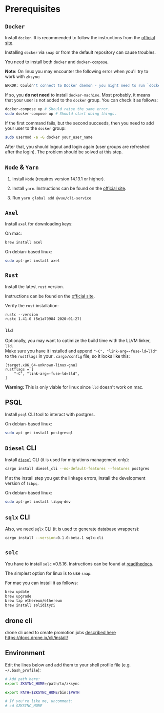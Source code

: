 # Prerequisites

## `Docker`

Install `docker`. It is recommended to follow the instructions from the
[official site](https://docs.docker.com/install/).

Installing `docker` via `snap` or from the default repository can cause troubles.

You need to install both `docker` and `docker-compose`.

**Note:** On linux you may encounter the following error when you'll try to work with `zksync`:

```sh
ERROR: Couldn't connect to Docker daemon - you might need to run `docker-machine start default`.
```

If so, you **do not need** to install `docker-machine`. Most probably, it means that your user is not added to the
`docker` group. You can check it as follows:

```sh
docker-compose up # Should raise the same error.
sudo docker-compose up # Should start doing things.
```

If the first command fails, but the second succeeds, then you need to add your user to the `docker` group:

```sh
sudo usermod -a -G docker your_user_name
```

After that, you should logout and login again (user groups are refreshed after the login). The problem should be solved
at this step.

## `Node` & `Yarn`

1. Install `Node` (requires version 14.13.1 or higher).

2. Install `yarn`. Instructions can be found on the [official site](https://classic.yarnpkg.com/en/docs/install/).

3. Run `yarn global add @vue/cli-service`

## `Axel`

Install `axel` for downloading keys:

On mac:

```sh
brew install axel
```

On debian-based linux:

```sh
sudo apt-get install axel
```

## `Rust`

Install the latest `rust` version.

Instructions can be found on the [official site](https://www.rust-lang.org/tools/install).

Verify the `rust` installation:

```
rustc --version
rustc 1.41.0 (5e1a79984 2020-01-27)
```

### `lld`

Optionally, you may want to optimize the build time with the LLVM linker, `lld`.\
Make sure you have it installed and append `"-C", "link-arg=-fuse-ld=lld"` to the `rustflags` in your `.cargo/config` file,
so it looks like this:

```
[target.x86_64-unknown-linux-gnu]
rustflags = [
    "-C", "link-arg=-fuse-ld=lld",
]
```

**Warning:** This is only viable for linux since `lld` doesn't work on mac.

## PSQL

Install `psql` CLI tool to interact with postgres.

On debian-based linux:

```sh
sudo apt-get install postgresql
```

## `Diesel` CLI

Install [`diesel`](https://diesel.rs/) CLI (it is used for migrations management only):

```sh
cargo install diesel_cli --no-default-features --features postgres
```

If at the install step you get the linkage errors, install the development version of `libpq`.

On debian-based linux:

```sh
sudo apt-get install libpq-dev
```

## `sqlx` CLI

Also, we need [`sqlx`](https://github.com/launchbadge/sqlx) CLI (it is used to generate database wrappers):

```sh
cargo install --version=0.1.0-beta.1 sqlx-cli
```

## `solc`

You have to install `solc` v0.5.16. Instructions can be found at
[readthedocs](https://solidity.readthedocs.io/en/v0.6.2/installing-solidity.html).

The simplest option for linux is to use `snap`.

For mac you can install it as follows:

```sh
brew update
brew upgrade
brew tap ethereum/ethereum
brew install solidity@5
```

## drone cli

drone cli used to create promotion jobs [described here](docs/promote.md) <https://docs.drone.io/cli/install/>

## Environment

Edit the lines below and add them to your shell profile file (e.g. `~/.bash_profile`):

```sh
# Add path here:
export ZKSYNC_HOME=/path/to/zksync

export PATH=$ZKSYNC_HOME/bin:$PATH

# If you're like me, uncomment:
# cd $ZKSYNC_HOME
```
